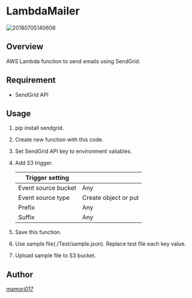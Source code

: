 # LambdaMailer

![20180705140608](https://user-images.githubusercontent.com/7507701/42428708-0c2d25dc-8370-11e8-9c8e-a7d8ac189367.png)

## Overview

AWS Lambda function to send emails using SendGrid.

## Requirement

- SendGrid API

## Usage

1. pip install sendgrid.

1. Create new function with this code.

1. Set SendGrid API key to environment valiables.

1. Add S3 trigger.

    |Trigger setting | |
    |---|---|
    |Event source bucket |Any |
    |Event source type  |Create object or put |
    |Prefix |Any |
    |Suffix |Any |

1. Save this function.

1. Use sample file(./Test/sample.json). Replace test file each key value.

1. Upload sample file to S3 bucket.

## Author

[mamori017](https://github.com/mamori017)
